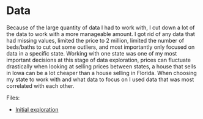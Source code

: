 # Data

Because of the large quantity of data I had to work with, I cut down a lot of the data to work with a more manageable amount. I got rid of any data that had missing values, limited the price to 2 million, limited the number of beds/baths to cut out some outliers, and most importantly only focused on data in a specific state. Working with one state was one of my most important decisions at this stage of data exploration, prices can fluctuate drastically when looking at selling prices between states, a house that sells in Iowa can be a lot cheaper than a house selling in Florida. When choosing my state to work with and what data to focus on I used data that was most correlated with each other. 

Files:
* [Initial exploration](initial_exploration.ipynb)
